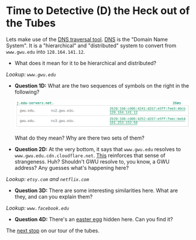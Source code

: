 # Time to Detective (D) the Heck out of the Tubes

Lets make use of the [DNS traversal tool](https://www.ultratools.com/tools/dnsTraversalResult).
[DNS](https://en.wikipedia.org/wiki/Domain_Name_System) is the "Domain Name System".
It is a "hierarchical" and "distributed" system to convert from `www.gwu.edu` into `128.164.141.12`.

- What does it mean for it to be hierarchical and distributed?

*Lookup: `www.gwu.edu`*

- **Question 1D:** What are the two sequences of symbols on the right in the following?

    ![What are those symbols?](gwu_dns.png)

	What do they mean?
	Why are there two sets of them?
- **Question 2D:** At the very bottom, it says that `www.gwu.edu` resolves to `www.gwu.edu.cdn.cloudflare.net`.
	[This](https://www.wolframalpha.com/input/?i=ip+for+www.gwu.edu) reinforces that sense of strangeness.
	Huh?
	Shouldn't GWU resolve to, you know, a GWU address?
	Any guesses what's happening here?

*Lookup: `etsy.com` and `netflix.com`*

- **Question 3D:** There are some interesting similarities here.
	What are they, and can you explain them?

*Lookup: `www.facebook.edu`*

- **Question 4D:** There's an [easter egg](https://en.wikipedia.org/wiki/Easter_egg_(media)) hidden here.
	Can you find it?

The [next stop](./v.md) on our tour of the tubes.
